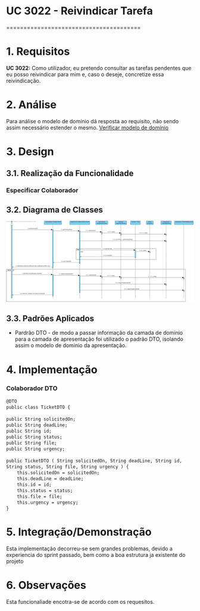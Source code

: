 # UC 3022 - Reivindicar Tarefa
=======================================


# 1. Requisitos

**UC 3022:**  Como utilizador, eu pretendo consultar as tarefas pendentes que eu posso reivindicar para mim e, caso o deseje, concretize essa reivindicação.


# 2. Análise

Para análise o modelo de domínio dá resposta ao requisito, não sendo assim necessário estender o mesmo. [Verificar modelo de domínio](https://bitbucket.org/1190731/lei20_21_s4_2dl_1/src/master/Modelo%20de%20Dominio.svg)

# 3. Design

## 3.1. Realização da Funcionalidade

### Especificar Colaborador

## 3.2. Diagrama de Classes
![UC_3022_SD](UC_3022_ReivindicarTarefa_SD.svg)

## 3.3. Padrões Aplicados

* Pardrão DTO - de modo a passar informação da camada de dominio para a camada de apresentação foi utilizado o padrão DTO, isolando assim o modelo de dominio da apresentação.


# 4. Implementação

### Colaborador DTO

	@DTO
	public class TicketDTO {

	public String solicitedOn;
	public String deadLine;
	public String id;
	public String status;
	public String file;
	public String urgency;

	public TicketDTO ( String solicitedOn, String deadLine, String id, String status, String file, String urgency ) {
		this.solicitedOn = solicitedOn;
		this.deadLine = deadLine;
		this.id = id;
		this.status = status;
		this.file = file;
		this.urgency = urgency;
	}

# 5. Integração/Demonstração

Esta implementação decorreu-se sem grandes problemas, devido a experiencia do sprint passado, bem como a boa estrutura ja existente do projeto

# 6. Observações

Esta funcionaliade encotra-se de acordo com os requesitos.


